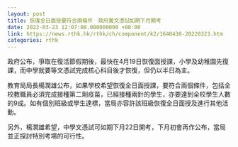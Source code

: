 ```yaml
---
layout: post
title: 恢復全日面授要符合兩條件　政府冀文憑試如期下月開考
date: 2022-03-23 12:07:08.000000000 +08:00
link: https://news.rthk.hk/rthk/ch/component/k2/1640438-20220323.htm
categories: rthk
---
```


政府公布，爭取在復活節假期後，最快在4月19日恢復面授課，小學及幼稚園先復課，而中學就要等文憑試完成核心科目後才恢復，但仍以半日為主。

教育局局長楊潤雄公布，如果學校希望恢復全日面授課，要符合兩個條件，包括全校教職員必須完成接種第二劑疫苗，已經接種兩針的學生，亦要達到全校學生人數的9成。如有個別班級或學生達標，當局亦容許該班級恢復全日面授及進行其他活動。

另外，楊潤雄希望，中學文憑試可如期下月22日開考，下月初會再作公布，當局並正探討特別考場的可行性。

